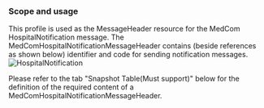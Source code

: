 ### Scope and usage 
This profile is used as the MessageHeader resource for the MedCom HospitalNotification message. The MedComHospitalNotificationMessageHeader contains (beside references as shown below) identifier and code for sending notification messages.  
<img alt="HospitalNotification" src="./hospitalnotification/HospitalNotificationMessageHeader.png" style="float:none; display:block; margin-left:auto; margin-right:auto;" />


Please refer to the tab "Snapshot Table(Must support)" below for the definition of the required content of a MedComHospitalNotificationMessageHeader.

